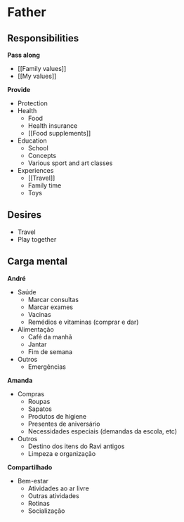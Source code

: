 # Father

## Responsibilities

**Pass along**
- [[Family values]]
- [[My values]]

**Provide**
- Protection
- Health
	- Food
	- Health insurance
	- [[Food supplements]]
- Education
	- School
	- Concepts
	- Various sport and art classes
- Experiences
	- [[Travel]]
	- Family time
	- Toys

## Desires

- Travel
- Play together


## Carga mental
**André**
- Saúde
	- Marcar consultas
	- Marcar exames
	- Vacinas
	- Remédios e vitaminas (comprar e dar)
- Alimentação
	- Café da manhã
	- Jantar
	- Fim de semana
- Outros
	- Emergências

**Amanda**
- Compras
	- Roupas
	- Sapatos
	- Produtos de higiene
	- Presentes de aniversário
	- Necessidades especiais (demandas da escola, etc)
- Outros
	- Destino dos itens do Ravi antigos
	- Limpeza e organização

**Compartilhado**
- Bem-estar
	- Atividades ao ar livre
	- Outras atividades
	- Rotinas
	- Socialização